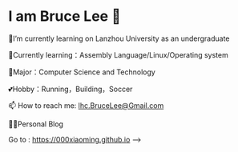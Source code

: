 # I am Bruce Lee 👋

🏫I’m currently learning on Lanzhou University as an undergraduate

🌱Currently learning：Assembly Language/Linux/Operating system

🌻Major：Computer Science and Technology

💕Hobby：Running，Building，Soccer

📫 How to reach me: lhc.BruceLee@Gmail.com

👨‍🎨Personal Blog

Go to : https://000xiaoming.github.io
-->
